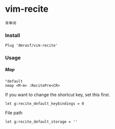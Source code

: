 # vim-recite

    背单词

### Install

`Plug 'dmrasf/vim-recite'`

### Usage

##### Map

```vim
"default
nmap <M-m> :RecitePre<CR>
```

If you want to change the shortcut key, set this first.
```vim
let g:recite_default_keybindings = 0
```

File path
```vim
let g:recite_default_storage = ''
```

